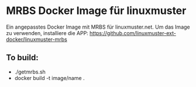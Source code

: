 # MRBS Docker Image für linuxmuster

Ein angepasstes Docker Image mit MRBS für linuxmuster.net. Um das Image zu verwenden, installiere die APP: 
https://github.com/linuxmuster-ext-docker/linuxmuster-mrbs

## To build:

* ./getmrbs.sh
* docker build -t image/name .
